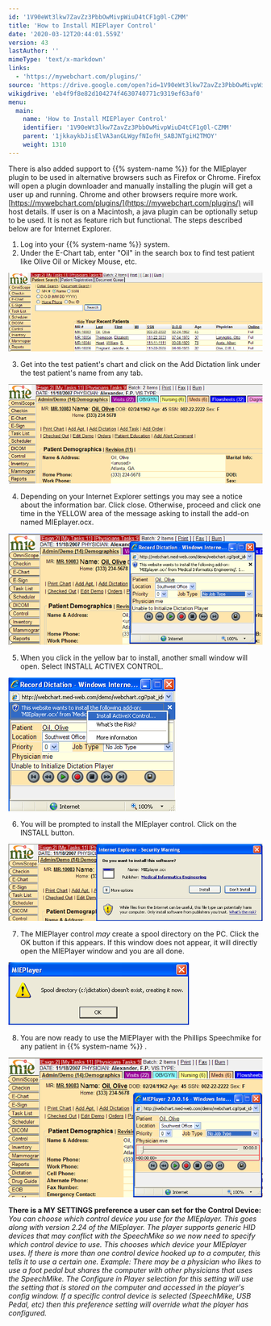 ```yaml
---
id: '1V90eWt3lkw7ZavZz3PbbOwMivpWiuD4tCF1g0l-CZMM'
title: 'How to Install MIEPlayer Control'
date: '2020-03-12T20:44:01.559Z'
version: 43
lastAuthor: ''
mimeType: 'text/x-markdown'
links:
  - 'https://mywebchart.com/plugins/'
source: 'https://drive.google.com/open?id=1V90eWt3lkw7ZavZz3PbbOwMivpWiuD4tCF1g0l-CZMM'
wikigdrive: 'eb4f9f8e82d104274f4630740771c9319ef63af0'
menu:
  main:
    name: 'How to Install MIEPlayer Control'
    identifier: '1V90eWt3lkw7ZavZz3PbbOwMivpWiuD4tCF1g0l-CZMM'
    parent: '1jkkaykbJisElVA3anGLWgyfNIofH_SABJNTgiH2TMOY'
    weight: 1310
---
```

There is also added support to {{% system-name %}} for the MIEplayer plugin to be used in alternative browsers such as Firefox or Chrome. Firefox will open a plugin downloader and manually installing the plugin will get a user up and running. Chrome and other browsers require more work. [https://mywebchart.com/plugins/](https://mywebchart.com/plugins/) will host details. If user is on a Macintosh, a java plugin can be optionally setup to be used. It is not as feature rich but functional. The steps described below are for Internet Explorer.
1. Log into your {{% system-name %}} system.
2. Under the E-Chart tab, enter "Oil" in the search box to find test patient like Olive Oil or Mickey Mouse, etc.

![](how-to-install-mieplayer-control.assets/10000000000003A9000001236CD4189A201F7D1C.png)

3. Get into the test patient's chart and click on the Add Dictation link under the test patient's name from any tab.

![](how-to-install-mieplayer-control.assets/10000000000002E30000012152D89A0EE3C99061.png)

4. Depending on your Internet Explorer settings you may see a notice about the information bar. Click close. Otherwise, proceed and click one time in the YELLOW area of the message asking to install the add-on named MIEplayer.ocx.

![](how-to-install-mieplayer-control.assets/10000000000002A20000012746B150087C0B4DAD.png)

5. When you click in the yellow bar to install, another small window will open. Select INSTALL ACTIVEX CONTROL.

![](how-to-install-mieplayer-control.assets/100000000000014B00000109B08C587AF43EB99B.png)

6. You will be prompted to install the MIEplayer control. Click on the INSTALL button.

![](how-to-install-mieplayer-control.assets/10000000000002C5000000D8885503B9C77BBE72.png)

7. The MIEPlayer control <em>may</em> create a spool directory on the PC. Click the OK button if this appears. If this window does not appear, it will directly open the MIEPlayer window and you are all done.

![](how-to-install-mieplayer-control.assets/10000000000001660000007C8C2B61D8091021B4.png)

8. You are now ready to use the MIEPlayer with the Phillips Speechmike for any patient in {{% system-name %}} .

![](how-to-install-mieplayer-control.assets/10000000000002940000016A628A9DC81D0138B5.png)

**There is a MY SETTINGS preference a user can set for the Control Device:** *You can choose which control device you use for the MIEplayer. This goes along with version 2.24 of the MIEplayer. The player supports generic HID devices that may conflict with the SpeechMike so we now need to specify which control device to use. This chooses which device your MIEplayer uses. If there is more than one control device hooked up to a computer, this tells it to use a certain one. Example: There may be a physician who likes to use a foot pedal but shares the computer with other physicians that uses the SpeechMike. The Configure in Player selection for this setting will use the setting that is stored on the computer and accessed in the player's config window. If a specific control device is selected (SpeechMike, USB Pedal, etc) then this preference setting will override what the player has configured.*
